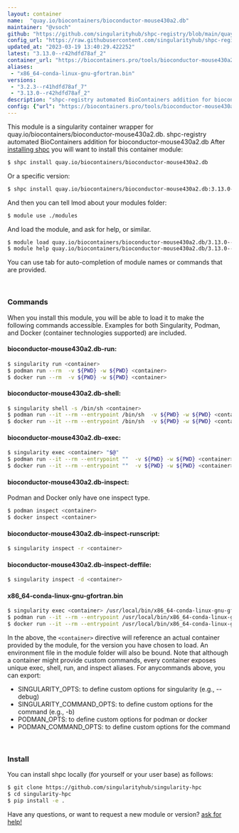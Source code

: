 ```yaml
---
layout: container
name:  "quay.io/biocontainers/bioconductor-mouse430a2.db"
maintainer: "@vsoch"
github: "https://github.com/singularityhub/shpc-registry/blob/main/quay.io/biocontainers/bioconductor-mouse430a2.db/container.yaml"
config_url: "https://raw.githubusercontent.com/singularityhub/shpc-registry/main/quay.io/biocontainers/bioconductor-mouse430a2.db/container.yaml"
updated_at: "2023-03-19 13:40:29.422252"
latest: "3.13.0--r42hdfd78af_2"
container_url: "https://biocontainers.pro/tools/bioconductor-mouse430a2.db"
aliases:
 - "x86_64-conda-linux-gnu-gfortran.bin"
versions:
 - "3.2.3--r41hdfd78af_7"
 - "3.13.0--r42hdfd78af_2"
description: "shpc-registry automated BioContainers addition for bioconductor-mouse430a2.db"
config: {"url": "https://biocontainers.pro/tools/bioconductor-mouse430a2.db", "maintainer": "@vsoch", "description": "shpc-registry automated BioContainers addition for bioconductor-mouse430a2.db", "latest": {"3.13.0--r42hdfd78af_2": "sha256:9a6480e092132b3eb1ec80257e5e00391fc8194721ef840610d25eae3e443e6c"}, "tags": {"3.2.3--r41hdfd78af_7": "sha256:29f2685988078ff34cdec4a7f7a622bcbd5ba85ddbb70b9b1848ebe53e2cae1f", "3.13.0--r42hdfd78af_2": "sha256:9a6480e092132b3eb1ec80257e5e00391fc8194721ef840610d25eae3e443e6c"}, "docker": "quay.io/biocontainers/bioconductor-mouse430a2.db", "aliases": {"x86_64-conda-linux-gnu-gfortran.bin": "/usr/local/bin/x86_64-conda-linux-gnu-gfortran.bin"}}
---
```


This module is a singularity container wrapper for quay.io/biocontainers/bioconductor-mouse430a2.db.
shpc-registry automated BioContainers addition for bioconductor-mouse430a2.db
After [installing shpc](#install) you will want to install this container module:


```bash
$ shpc install quay.io/biocontainers/bioconductor-mouse430a2.db
```

Or a specific version:

```bash
$ shpc install quay.io/biocontainers/bioconductor-mouse430a2.db:3.13.0--r42hdfd78af_2
```

And then you can tell lmod about your modules folder:

```bash
$ module use ./modules
```

And load the module, and ask for help, or similar.

```bash
$ module load quay.io/biocontainers/bioconductor-mouse430a2.db/3.13.0--r42hdfd78af_2
$ module help quay.io/biocontainers/bioconductor-mouse430a2.db/3.13.0--r42hdfd78af_2
```

You can use tab for auto-completion of module names or commands that are provided.

<br>

### Commands

When you install this module, you will be able to load it to make the following commands accessible.
Examples for both Singularity, Podman, and Docker (container technologies supported) are included.

#### bioconductor-mouse430a2.db-run:

```bash
$ singularity run <container>
$ podman run --rm  -v ${PWD} -w ${PWD} <container>
$ docker run --rm  -v ${PWD} -w ${PWD} <container>
```

#### bioconductor-mouse430a2.db-shell:

```bash
$ singularity shell -s /bin/sh <container>
$ podman run --it --rm --entrypoint /bin/sh  -v ${PWD} -w ${PWD} <container>
$ docker run --it --rm --entrypoint /bin/sh  -v ${PWD} -w ${PWD} <container>
```

#### bioconductor-mouse430a2.db-exec:

```bash
$ singularity exec <container> "$@"
$ podman run --it --rm --entrypoint ""  -v ${PWD} -w ${PWD} <container> "$@"
$ docker run --it --rm --entrypoint ""  -v ${PWD} -w ${PWD} <container> "$@"
```

#### bioconductor-mouse430a2.db-inspect:

Podman and Docker only have one inspect type.

```bash
$ podman inspect <container>
$ docker inspect <container>
```

#### bioconductor-mouse430a2.db-inspect-runscript:

```bash
$ singularity inspect -r <container>
```

#### bioconductor-mouse430a2.db-inspect-deffile:

```bash
$ singularity inspect -d <container>
```


#### x86_64-conda-linux-gnu-gfortran.bin

```bash
$ singularity exec <container> /usr/local/bin/x86_64-conda-linux-gnu-gfortran.bin
$ podman run --it --rm --entrypoint /usr/local/bin/x86_64-conda-linux-gnu-gfortran.bin   -v ${PWD} -w ${PWD} <container> -c " $@"
$ docker run --it --rm --entrypoint /usr/local/bin/x86_64-conda-linux-gnu-gfortran.bin   -v ${PWD} -w ${PWD} <container> -c " $@"
```



In the above, the `<container>` directive will reference an actual container provided
by the module, for the version you have chosen to load. An environment file in the
module folder will also be bound. Note that although a container
might provide custom commands, every container exposes unique exec, shell, run, and
inspect aliases. For anycommands above, you can export:

 - SINGULARITY_OPTS: to define custom options for singularity (e.g., --debug)
 - SINGULARITY_COMMAND_OPTS: to define custom options for the command (e.g., -b)
 - PODMAN_OPTS: to define custom options for podman or docker
 - PODMAN_COMMAND_OPTS: to define custom options for the command

<br>

### Install

You can install shpc locally (for yourself or your user base) as follows:

```bash
$ git clone https://github.com/singularityhub/singularity-hpc
$ cd singularity-hpc
$ pip install -e .
```

Have any questions, or want to request a new module or version? [ask for help!](https://github.com/singularityhub/singularity-hpc/issues)
